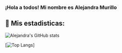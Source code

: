 ### ¡Hola a todos! Mi nombre es Alejandra Murillo 

## 🔎 Mis estadisticas: 

![Alejandra's GitHub stats](https://github-readme-stats.vercel.app/api?username=AlejandraMurilloL&show_icons=true&theme=tokyonight)

[![Top Langs](https://github-readme-stats.vercel.app/api/top-langs/?username=AlejandraMurilloL&layout=compact)]

